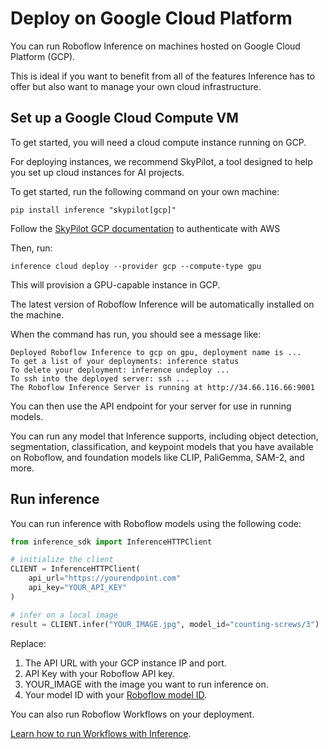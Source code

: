 # Deploy on Google Cloud Platform

You can run Roboflow Inference on machines hosted on Google Cloud Platform (GCP).

This is ideal if you want to benefit from all of the features Inference has to offer but also want to manage your own cloud infrastructure.

## Set up a Google Cloud Compute VM

To get started, you will need a cloud compute instance running on GCP.

For deploying instances, we recommend SkyPilot, a tool designed to help you set up cloud instances for AI projects.

To get started, run the following command on your own machine:

```
pip install inference "skypilot[gcp]"
```

Follow the [SkyPilot GCP documentation](https://docs.skypilot.co/en/latest/getting-started/installation.html#cloud-account-setup) to authenticate with AWS

Then, run:

```
inference cloud deploy --provider gcp --compute-type gpu
```

This will provision a GPU-capable instance in GCP.

The latest version of Roboflow Inference will be automatically installed on the machine.

When the command has run, you should see a message like:

```
Deployed Roboflow Inference to gcp on gpu, deployment name is ...
To get a list of your deployments: inference status
To delete your deployment: inference undeploy ...
To ssh into the deployed server: ssh ...
The Roboflow Inference Server is running at http://34.66.116.66:9001
```

You can then use the API endpoint for your server for use in running models.

You can run any model that Inference supports, including object detection, segmentation, classification, and keypoint models that you have available on Roboflow, and foundation models like CLIP, PaliGemma, SAM-2, and more.

## Run inference

You can run inference with Roboflow models using the following code:

```python
from inference_sdk import InferenceHTTPClient

# initialize the client
CLIENT = InferenceHTTPClient(
    api_url="https://yourendpoint.com"
    api_key="YOUR_API_KEY"
)

# infer on a local image
result = CLIENT.infer("YOUR_IMAGE.jpg", model_id="counting-screws/3")
```

Replace:

1. The API URL with your GCP instance IP and port.
2. API Key with your Roboflow API key.
3. YOUR_IMAGE with the image you want to run inference on.
4. Your model ID with your [Roboflow model ID](https://docs.roboflow.com/api-reference/workspace-and-project-ids).

You can also run Roboflow Workflows on your deployment.

[Learn how to run Workflows with Inference](/start/getting-started/#install-the-sdk).
